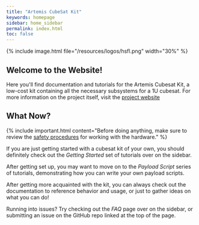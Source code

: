 ```yaml
---
title: "Artemis CubeSat Kit"
keywords: homepage
sidebar: home_sidebar
permalink: index.html
toc: false
---
```



{% include image.html file="/resources/logos/hsfl.png" width="30%" %}

## Welcome to the Website!                                                            

Here you'll find documentation and tutorials for the Artemis Cubesat Kit, a low-cost kit containing all the necessary subsystems for a 1U cubesat. For more information on the project itself, visit the <a href="{{ site.project_website }}" target="_blank" rel="noopener">project website</a>


## What Now?

{% include important.html content="Before doing anything, make sure to review the
[safety procedures](pages/safety-procedures.html) for working with the hardware." %}


If you are just getting started with a cubesat kit of your own, you should definitely check out the _Getting Started_ set of tutorials over on the sidebar.

After getting set up, you may want to move on to the _Payload Script_ series of tutorials, demonstrating how you can write your own payload scripts.

After getting more acquainted with the kit, you can always check out the documentation to reference behavior and usage, or just to gather ideas on what you can do!

Running into issues? Try checking out the _FAQ_ page over on the sidebar, or submitting an issue on the GitHub repo linked at the top of the page.
